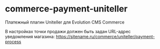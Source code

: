 # commerce-payment-uniteller
Платежный плагин Uniteller для Evolution CMS Commerce

В настройках точки продажи должен быть задан URL-адрес уведомления магазина: https://sitename.ru/commerce/uniteller/payment-process

